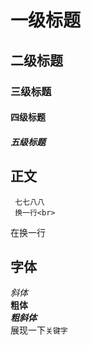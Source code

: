 # 一级标题
## 二级标题
### 三级标题
#### 四级标题
##### 五级标题 

## 正文
     七七八八
     换一行<br>
在换一行

## 字体
*斜体*<br>
**粗体**<br>
***粗斜体***<br>
展现一下`关键字`<br>

